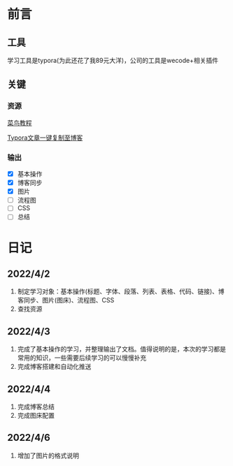 # 前言

## 工具

学习工具是typora(为此还花了我89元大洋)，公司的工具是wecode+相关插件

## 关键

### 资源

[菜鸟教程](https://www.runoob.com/markdown/md-tutorial.html)

[Typora文章一键复制至博客](https://www.jianshu.com/p/fbc917d374ee)

### 输出

* [x] 基本操作
* [x] 博客同步
* [x] 图片
* [ ] 流程图
* [ ] CSS
* [ ] 总结

# 日记

## 2022/4/2

1. 制定学习对象：基本操作(标题、字体、段落、列表、表格、代码、链接)、博客同步、图片(图床)、流程图、CSS
2. 查找资源

## 2022/4/3

1. 完成了基本操作的学习，并整理输出了文档。值得说明的是，本次的学习都是常用的知识，一些需要后续学习的可以慢慢补充
1. 完成博客搭建和自动化推送

## 2022/4/4

1. 完成博客总结
1. 完成图床配置

## 2022/4/6

1. 增加了图片的格式说明